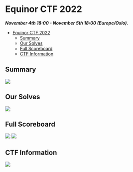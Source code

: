 # Equinor CTF 2022

***November 4th 18:00 - November 5th 18:00 (Europe/Oslo).***

- [Equinor CTF 2022](#equinor-ctf-2022)
  - [Summary](#summary)
  - [Our Solves](#our-solves)
  - [Full Scoreboard](#full-scoreboard)
  - [CTF Information](#ctf-information)

## Summary
![](images/00-team-summary.png)

## Our Solves
![](images/01-solves.png)

## Full Scoreboard
![](images/02-scoreboard1.png)
![](images/03-scoreboard2.png)

## CTF Information
![](images/04-ctf-info.png)